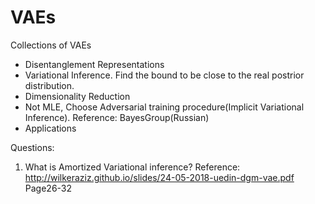 # VAEs
Collections of VAEs

* Disentanglement Representations
* Variational Inference. Find the bound to be close to the real postrior distribution.
* Dimensionality Reduction
* Not MLE, Choose Adversarial training procedure(Implicit Variational Inference). Reference: BayesGroup(Russian)
* Applications

Questions:

1. What is Amortized Variational inference? 
Reference: http://wilkeraziz.github.io/slides/24-05-2018-uedin-dgm-vae.pdf Page26-32 
